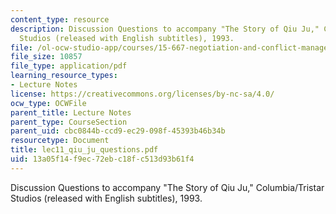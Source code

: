 ```yaml
---
content_type: resource
description: Discussion Questions to accompany "The Story of Qiu Ju," Columbia/Tristar
  Studios (released with English subtitles), 1993.
file: /ol-ocw-studio-app/courses/15-667-negotiation-and-conflict-management-spring-2001/13a05f14f9ec72ebc18fc513d93b61f4_lec11_qiu_ju_questions.pdf
file_size: 10857
file_type: application/pdf
learning_resource_types:
- Lecture Notes
license: https://creativecommons.org/licenses/by-nc-sa/4.0/
ocw_type: OCWFile
parent_title: Lecture Notes
parent_type: CourseSection
parent_uid: cbc0844b-ccd9-ec29-098f-45393b46b34b
resourcetype: Document
title: lec11_qiu_ju_questions.pdf
uid: 13a05f14-f9ec-72eb-c18f-c513d93b61f4
---
```

Discussion Questions to accompany "The Story of Qiu Ju," Columbia/Tristar Studios (released with English subtitles), 1993.